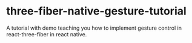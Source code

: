 # three-fiber-native-gesture-tutorial
A tutorial with demo teaching you how to implement gesture control in react-three-fiber in react native.
